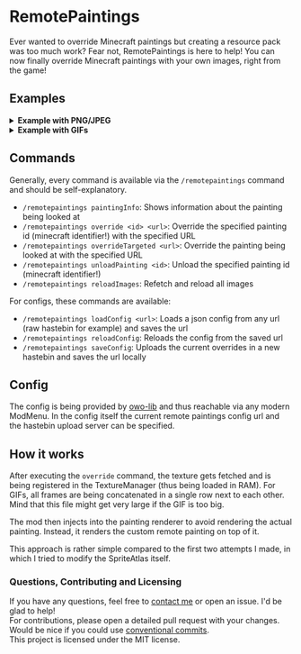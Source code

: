 # RemotePaintings

Ever wanted to override Minecraft paintings but creating a resource pack was too much work? 
Fear not, RemotePaintings is here to help! You can now finally override Minecraft paintings with your own images,
right from the game!

## Examples
<details>
<summary><strong>Example with PNG/JPEG</strong></summary>
<p float="left" align="left">
<img src="https://b.catgirlsare.sexy/Z4UNNEN2C2H0.png" width="600px">
<img src="https://b.catgirlsare.sexy/JqZGLzEY0tPF.png" width="600px">
</p>
</details>

<details>
<summary><strong>Example with GIFs</strong></summary>
<a href="https://youtu.be/U34k-pZf6IY"><img width="600px" src="https://b.catgirlsare.sexy/SijZrVIQvaas.png"></a>
</details>

## Commands
Generally, every command is available via the ``/remotepaintings`` command and should be self-explanatory.

- ``/remotepaintings paintingInfo``: Shows information about the painting being looked at
- ``/remotepaintings override <id> <url>``: Override the specified painting id (minecraft identifier!) with the specified URL
- ``/remotepaintings overrideTargeted <url>``: Override the painting being looked at with the specified URL
- ``/remotepaintings unloadPainting <id>``: Unload the specified painting id (minecraft identifier!)
- ``/remotepaintings reloadImages``: Refetch and reload all images

For configs, these commands are available:
- ``/remotepaintings loadConfig <url>``: Loads a json config from any url (raw hastebin for example) and saves the url
- ``/remotepaintings reloadConfig``: Reloads the config from the saved url
- ``/remotepaintings saveConfig``: Uploads the current overrides in a new hastebin and saves the url locally

## Config
The config is being provided by [owo-lib](https://github.com/wisp-forest/owo-lib) and thus reachable via any modern ModMenu.
In the config itself the current remote paintings config url and the hastebin upload server can be specified.

## How it works
After executing the ``override`` command, the texture gets fetched and is being registered in the TextureManager (thus being loaded in RAM).
For GIFs, all frames are being concatenated in a single row next to each other. Mind that this file might get very large if the GIF is too big.

The mod then injects into the painting renderer to avoid rendering the actual painting. Instead, it renders the custom remote painting
on top of it.

This approach is rather simple compared to the first two attempts I made, in which I tried to modify the SpriteAtlas itself.

### Questions, Contributing and Licensing

If you have any questions, feel free to [contact me](https://ari24.dev) or open an issue. I'd be glad to help!  
For contributions, please open a detailed pull request with your changes. Would be nice if you could use [conventional commits](https://www.conventionalcommits.org/en/v1.0.0/).  
This project is licensed under the MIT license.